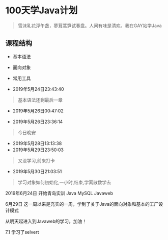 # 100天学Java计划
>  雪沫乳花浮午盏，蓼茸蒿笋试春盘。人间有味是清欢。我在GAY站学Java

## 课程结构
- 基本语法
- 面向对象
- 常用工具

- 2019年5月24日23:43:40 
> 基本语法还剩最后一章 
- 2019年5月26日00:47:02

- 2019年5月26日23:36:14 
>今日晚安
- 2019年5月28日13:13:38
- 2019年5月29日23:50:03 
>又没学习,前来打卡
- 2019年5月30日21:03:51 
>学习对象如何初始化,一小时,结束,学离散数学去


2019年6月24日 开始青岛实训 Java MySQL Javaweb

6月29日
这一周以来是充实的一周，学到了关于Java的面向对象和基本的工厂设计模式

从明天起进入到Javaweb的学习。加油！

7.1 
学习了selvert


                                                                                                                                                                                                                                                                                                                                                                                                                                                                                                                                                                                                                                                                                                                                                                                                                                                                                                                                                                                                                                                                                                                                                                                                                                                                                                                                                                                                                                                                                                                                                                                                                                                                                                                                                                                                                                                                                                                                                                                                                                                                                                                                                                                                                                                                                                                                                                                                                                                                                                                                                                                                                                                                                                                                                                                                                                                                                                                                                                                                                                                                                                                                                                                                                                                                                                                                                                                                                                                                                                                                                                                                                                                                                                                                                                                                                                                                                                                                                                                                                                                                                                                                                                                                                                                                                                                                                                                                                                                                                                                                                                                                                                                                                                                                                                                                                                                                                                                                                                                                                                                                                                                                                                                                                                                                                                                                                                                                                                                                                                                                                                                                                                                                                                                                                                                                                                                                                                                                                                                                                                                                                                                                                                                                                                                                                                                                                                                                                                                                                                                                                                                                                                                                                                                                                                                                                                                                                                                                                                                                                                                                                                                                                                                                                                                                                                                                                                                                                                                                                                                                                                                                                                                                                                                                                                                                                                                                                                                                                                                                                                                                                                                                                                                                                                                                                                                                                                                                                                                                                                                                                                                                                                                                                                                                                                                                                                                                                                                                                                                                                                                                                                                                                                                                                                                                                                                                                                                                                                                                                                                                                                                                                                                                                                                                                                                                                                                                                                                                                                                                                                                                                                                                                                                                                                                                                                                                                                                                                                                                                                                                                                                                                                                                                                                                                                                                                                                                                                                                                                                                                                                                                                                                                                                                                                                                                                                                                                                                                                                                                                                                                                                                                                                                                                                                                                                                                                                                                                                                                                       